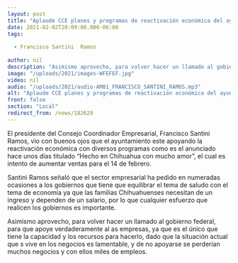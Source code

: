 ```yaml
---
layout: post
title: "Aplaude CCE planes y programas de reactivación económica del ayuntamiento "
date: 2021-02-02T20:09:00.000-06:00
tags:
  
  - Francisco Santini  Ramos
  
author: nil
description: "Asimismo aprovecho, para volver hacer un llamado al gobierno federal, para que apoye verdaderamente al as empresas"
image: "/uploads/2021/images-WFEFEF.jpg"
video: nil
audio: "/uploads/2021/audio-AM01_FRANCISCO_SANTINI_RAMOS.mp3"
alt: "Aplaude CCE planes y programas de reactivación económica del ayuntamiento "
front: false
section: "Local"
redirect_from: /news/182629
---
```


El presidente del Consejo Coordinador Empresarial, Francisco Santini  Ramos, vio con buenos ojos que el ayuntamiento este apoyando la reactivación económica con diversos programas como es el anunciado hace unos días titulado “Hecho en Chihuahua con mucho amor”, el cual es intento de aumentar ventas para el 14 de febrero.

Santini  Ramos señaló que el sector empresarial ha pedido en numeradas ocasiones a los gobiernos que tiene que equilibrar el tema de saludo con el tema de economía ya que las familias Chihuahuenses necesitan de un ingreso y dependen de un salario, por lo que cualquier esfuerzo que realicen los gobiernos es importante.

Asimismo aprovecho, para volver hacer un llamado al gobierno federal, para que apoye verdaderamente al as empresas, ya que es el único que tiene la capacidad y los recursos para hacerlo, dado que la situación actual que s vive en los negocios es lamentable, y de no apoyarse se perderían muchos negocios y con ellos miles de empleos.
